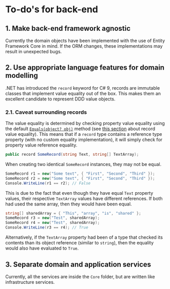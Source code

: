 # To-do's for back-end

## 1. Make back-end framework agnostic

Currently the domain objects have been implemented with the use of Entity Framework Core in mind. If the ORM changes, these implementations may result in unexpected bugs.

## 2. Use appropriate language features for domain modelling

.NET has introduced the `record` keyword for C# 9, records are immutable classes that implement value equality out of the box. This makes them an excellent candidate to represent DDD value objects.

### 2.1. Caveat surrounding records

The value equality is determined by checking property value equality using the default [`Equals(object? obj)`](https://learn.microsoft.com/en-us/dotnet/api/system.object.equals?view=net-7.0#system-object-equals(system-object)) method (see [this section](https://learn.microsoft.com/en-us/dotnet/csharp/language-reference/builtin-types/record#value-equality) about record value equality). This means that if a `record` type contains a reference type property (with no custom equality implementation), it will simply check for property value reference equality.

```cs
public record SomeRecord(string Text, string[] TextArray);
```

When creating two identical `SomeRecord` instances, they may not be equal.

```cs
SomeRecord r1 = new("Some text", { "First", "Second", "Third" });
SomeRecord r2 = new("Some text", { "First", "Second", "Third" });
Console.WriteLine(r1 == r2); // False
```

This is due to the fact that even though they have equal `Text` property values, their respective `TextArray` values have different references. If both had used the same array, then they would have been equal.

```cs
string[] sharedArray = { "This", "array", "is", "shared" };
SomeRecord r3 = new("Test", sharedArray);
SomeRecord r4 = new("Test", sharedArray);
Console.WriteLine(r3 == r4); // True
```

Alternatively, if the `TextArray` property had been of a type that checked its contents than its object reference (similar to `string`), then the equality would also have evaluated to `True`.

## 3. Separate domain and application services

Currently, all the services are inside the `Core` folder, but are written like infrastructure services.